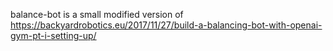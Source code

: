 balance-bot is a small modified version of https://backyardrobotics.eu/2017/11/27/build-a-balancing-bot-with-openai-gym-pt-i-setting-up/
